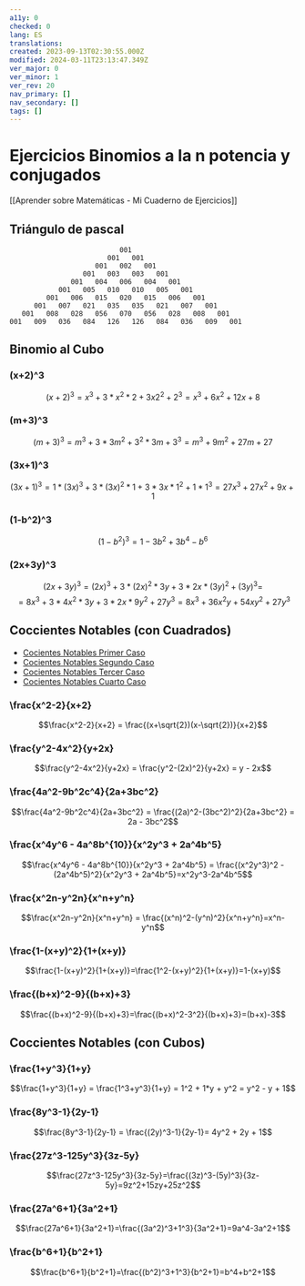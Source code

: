 ```yaml
---
a11y: 0
checked: 0
lang: ES
translations: 
created: 2023-09-13T02:30:55.000Z
modified: 2024-03-11T23:13:47.349Z
ver_major: 0
ver_minor: 1
ver_rev: 20
nav_primary: []
nav_secondary: []
tags: []
---
```

# Ejercicios Binomios a la n potencia y conjugados

[[Aprender sobre Matemáticas - Mi Cuaderno de Ejercicios]]

## Triángulo de pascal

```
                           001
                        001   001
                     001   002   001
                  001   003   003   001
               001   004   006   004   001
            001   005   010   010   005   001
         001   006   015   020   015   006   001
      001   007   021   035   035   021   007   001
   001   008   028   056   070   056   028   008   001
001   009   036   084   126   126   084   036   009   001

```
## Binomio al Cubo

### (x+2)^3 

$$(x+2)^3 = x^3 + 3*x^2*2 + 3x2^2 + 2^3 = x^3 + 6x^2 + 12x + 8$$

### (m+3)^3

$$(m+3)^3 = m^3 + 3*3m^2 + 3^2*3m + 3^3 = m^3 + 9m^2 + 27m + 27$$

### (3x+1)^3

$$(3x+1)^3 = 1*(3x)^3 + 3*(3x)^2*1 +  3*3x*1^2 + 1*1^3 = 27x^3 + 27x^2 + 9x + 1$$
### (1-b^2)^3

$$(1-b^2)^3 = 1 - 3b^2 + 3b^4 - b^6$$

### (2x+3y)^3

$$(2x+3y)^3 = (2x)^3 +  3*(2x)^2*3y + 3*2x*(3y)^2 + (3y)^3 = $$
$$= 8x^3 + 3*4x^2*3y + 3*2x*9y^2 + 27y^3=8x^3 + 36x^2y + 54xy^2 + 27y^3$$


## Coccientes Notables (con Cuadrados)

* [Cocientes Notables Primer Caso](https://www.youtube.com/watch?v=Wm_fm0fvhKE)
* [Cocientes Notables Segundo Caso](https://www.youtube.com/watch?v=szXCOZjU5dQ)  
*  [Cocientes Notables Tercer Caso](https://www.youtube.com/watch?v=OgjhSasOhqk)  
*  [Cocientes Notables Cuarto Caso](https://www.youtube.com/watch?v=E3xPiX5EhkM)


### \frac{x^2-2}{x+2}

$$\frac{x^2-2}{x+2} = \frac{(x+\sqrt{2})(x-\sqrt{2})}{x+2}$$

### \frac{y^2-4x^2}{y+2x}

$$\frac{y^2-4x^2}{y+2x} = \frac{y^2-(2x)^2}{y+2x} = y - 2x$$

### \frac{4a^2-9b^2c^4}{2a+3bc^2}

$$\frac{4a^2-9b^2c^4}{2a+3bc^2} = \frac{(2a)^2-(3bc^2)^2}{2a+3bc^2} = 2a - 3bc^2$$

### \frac{x^4y^6 - 4a^8b^{10}}{x^2y^3 + 2a^4b^5}

$$\frac{x^4y^6 - 4a^8b^{10}}{x^2y^3 + 2a^4b^5} = \frac{(x^2y^3)^2 - (2a^4b^5)^2}{x^2y^3 + 2a^4b^5}=x^2y^3-2a^4b^5$$

### \frac{x^2n-y^2n}{x^n+y^n}

$$\frac{x^2n-y^2n}{x^n+y^n} = \frac{(x^n)^2-(y^n)^2}{x^n+y^n}=x^n-y^n$$

### \frac{1-(x+y)^2}{1+(x+y)}

$$\frac{1-(x+y)^2}{1+(x+y)}=\frac{1^2-(x+y)^2}{1+(x+y)}=1-(x+y)$$

### \frac{(b+x)^2-9}{(b+x)+3}

$$\frac{(b+x)^2-9}{(b+x)+3}=\frac{(b+x)^2-3^2}{(b+x)+3}=(b+x)-3$$


## Coccientes Notables (con Cubos)

###  \frac{1+y^3}{1+y}

$$\frac{1+y^3}{1+y} = \frac{1^3+y^3}{1+y} = 1^2 + 1*y + y^2 = y^2 - y + 1$$

###  \frac{8y^3-1}{2y-1}

$$\frac{8y^3-1}{2y-1} = \frac{(2y)^3-1}{2y-1}= 4y^2 + 2y + 1$$


###  \frac{27z^3-125y^3}{3z-5y}

$$\frac{27z^3-125y^3}{3z-5y}=\frac{(3z)^3-(5y)^3}{3z-5y}=9z^2+15zy+25z^2$$

###  \frac{27a^6+1}{3a^2+1}

$$\frac{27a^6+1}{3a^2+1}=\frac{(3a^2)^3+1^3}{3a^2+1}=9a^4-3a^2+1$$

###  \frac{b^6+1}{b^2+1}

$$\frac{b^6+1}{b^2+1}=\frac{(b^2)^3+1^3}{b^2+1}=b^4+b^2+1$$